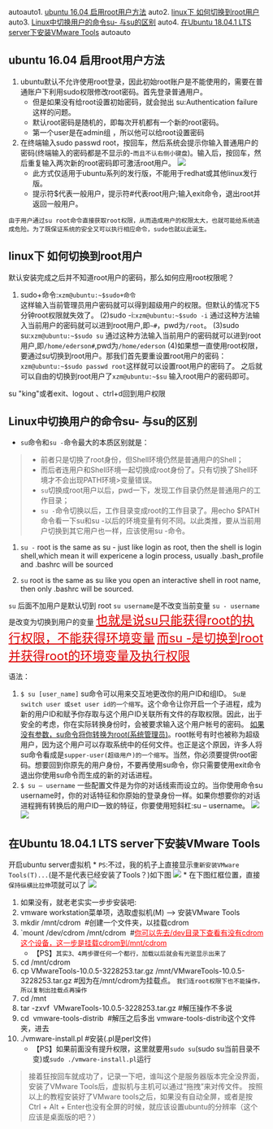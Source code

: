 <!-- TOC -->
autoauto1. [ubuntu 16.04 启用root用户方法](#ubuntu-1604-启用root用户方法)
auto2. [linux下 如何切换到root用户](#linux下-如何切换到root用户)
auto3. [Linux中切换用户的命令su- 与su的区别](#linux中切换用户的命令su--与su的区别)
auto4. [在Ubuntu 18.04.1 LTS server下安装VMware Tools](#在ubuntu-18041-lts-server下安装vmware-tools)
autoauto<!-- /TOC -->

<a id="markdown-ubuntu-1604-启用root用户方法" name="ubuntu-1604-启用root用户方法"></a>
## ubuntu 16.04 启用root用户方法

1. ubuntu默认不允许使用root登录，因此初始root账户是不能使用的，需要在普通账户下利用sudo权限修改root密码。首先登录普通用户。
    * 但是如果没有给root设置初始密码，就会抛出 su:Authentication failure这样的问题。
    * 默认root密码是随机的，即每次开机都有一个新的root密码。
    * 第一个user是在admin组 ，所以他可以给root设置密码
2. 在终端输入sudo passwd root，按回车，然后系统会提示你输入普通用户的密码(终端输入的密码都是不显示的-`而且不认右侧小键盘`)。输入后，按回车，然后重复输入两次新的root密码即可激活root用户。
![](https://img2018.cnblogs.com/blog/1588269/201902/1588269-20190211153341732-1811661529.jpg)
    * 此方式仅适用于ubuntu系列的发行版，不能用于redhat或其他linux发行版。
    * 提示符$代表一般用户，提示符#代表root用户;输入exit命令，退出root并返回一般用户。

`由于用户通过su root命令直接获取root权限，从而造成用户的权限太大，也就可能给系统造成危险。为了既保证系统的安全又可以执行相应命令，sudo也就以此诞生。`

<a id="markdown-linux下-如何切换到root用户" name="linux下-如何切换到root用户"></a>
## linux下 如何切换到root用户

默认安装完成之后并不知道root用户的密码，那么如何应用root权限呢？

1. sudo+命令:`xzm@ubuntu:~$sudo+命令`  
这样输入当前管理员用户密码就可以得到超级用户的权限。但默认的情况下5分钟root权限就失效了。
(2)sudo -i:`xzm@ubuntu:~$sudo -i`
通过这种方法输入当前用户的密码就可以进到root用户,即`~#`，pwd为`/root`。
(3)sudo su:`xzm@ubuntu:~$sudo su`
通过这种方法输入当前用户的密码就可以进到root用户,即`/home/ederson#`,pwd为`/home/ederson`
(4)如果想一直使用root权限，要通过su切换到root用户。那我们首先要重设置root用户的密码：
`xzm@ubuntu:~$sudo passwd root`这样就可以设置root用户的密码了。
之后就可以自由的切换到root用户了`xzm@ubuntu:~$su`
输入root用户的密码即可。

su "king"或者exit、logout 、ctrl+d回到用户权限

<a id="markdown-linux中切换用户的命令su--与su的区别" name="linux中切换用户的命令su--与su的区别"></a>

## Linux中切换用户的命令su- 与su的区别

* `su`命令和`su -`命令最大的本质区别就是：
> * 前者只是切换了root身份，但Shell环境仍然是普通用户的Shell；
> * 而后者连用户和Shell环境一起切换成root身份了。只有切换了Shell环境才不会出现PATH环境>变量错误。
> * `su`切换成root用户以后，pwd一下，发现工作目录仍然是普通用户的工作目录；
> * `su -`命令切换以后，工作目录变成root的工作目录了。用echo $PATH命令看一下su和su -以后的环境变量有何不同。以此类推，要从当前用户切换到其它用户也一样，应该使用su -命令。

1. `su -` root is the same as su - just like login as root,
then the shell is login shell,which mean it will expericene a login process,
usually .bash_profile and .bashrc will be sourced

2. `su` root is the same as su like you open an interactive shell in root name,
then only .bashrc will be sourced.

`su` 后面不加用户是默认切到 root
`su username`是不改变当前变量
`su - username`是改变为切换到用户的变量
<font size=5 color="#dd0000"><u>也就是说su只能获得root的执行权限，不能获得环境变量</u></font>
<font size=5 color="#dd0000"><u>而su -是切换到root并获得root的环境变量及执行权限</u></font>

语法：
1. `$ su [user_name]`
su命令可以用来交互地更改你的用户ID和组ID。 `Su是switch user 或set user id的一个缩写`。这个命令让你开启一个子进程，成为新的用户ID和赋予你存取与这个用户ID关联所有文件的存取权限。因此，出于安全的考虑，你在实际转换身份时，会被要求输入这个用户帐号的密码。
<u>如果没有参数，su命令将你转换为root(系统管理员)</u>。root帐号有时也被称为超级用户，因为这个用户可以存取系统中的任何文件。也正是这个原因，许多人将su命令看成是`supper-user(超级用户)的一个缩写`。当然，你必须要提供root密码。想要回到你原先的用户身份，不要再使用su命令，你只需要使用exit命令退出你使用su命令而生成的新的对话进程。
2. `$ su – username`
一些配置文件是为你的对话线索而设立的。当你使用命令su username时，你的对话特征和你原始的登录身份一样。如果你想要你的对话进程拥有转换后的用户ID一致的特征，你要使用短斜杠:su – username。
![](https://img2018.cnblogs.com/blog/1588269/201902/1588269-20190211180630435-139452552.jpg)
![](https://img2018.cnblogs.com/blog/1588269/201902/1588269-20190211180756267-1284811979.jpg)

<a id="markdown-在ubuntu-18041-lts-server下安装vmware-tools" name="在ubuntu-18041-lts-server下安装vmware-tools"></a>
## 在Ubuntu 18.04.1 LTS server下安装VMware Tools

开启ubuntu server虚拟机
    * `PS`:不过，我的机子上直接显示`重新安装VMware Tools(T)...`(是不是代表已经安装了Tools？)如下图
![](https://img2018.cnblogs.com/blog/1588269/201902/1588269-20190212112205426-1991309295.jpg)
    * 在下图红框位置，直接`保持纵横比拉伸`项就可以了
![](https://img2018.cnblogs.com/blog/1588269/201902/1588269-20190212112632094-320728025.jpg)
1. 如果没有，就老老实实一步步安装吧:
2. vmware workstation菜单项，选取虚拟机(M) --> 安装VMware Tools
3. mkdir /mnt/cdrom  #创建一个文件夹，以挂载cdrom
4. `mount /dev/cdrom /mnt/cdrom  #<font color=red><u>你可以先去/dev目录下查看有没有cdrom这个设备，这一步是挂载cdrom到/mnt/cdrom</u></font>
   * 【PS】`其实3、4两步骤任何一个都行，加载以后就会有光驱显示出来了`
5. cd /mnt/cdrom
6. cp VMwareTools-10.0.5-3228253.tar.gz /mnt/VMwareTools-10.0.5-3228253.tar.gz #因为在/mnt/cdrom为挂载点。
`我们连root权限下也不能操作，所以复制出挂载点再操作`
7. cd /mnt
8. tar -zxvf  VMwareTools-10.0.5-3228253.tar.gz #解压操作不多说
9.  cd  vmware-tools-distrib  #解压之后多出 vmware-tools-distrib这个文件夹，进去
10. ./vmware-install.pl #安装(.pl是perl文件)
    * 【PS】如果前面没有提升权限，这里就要用`sudo su`(sudo su当前目录不变)或`sudo ./vmware-install.pl`运行
> 接着狂按回车就成功了，记录一下吧，谁叫这个是服务器版本完全没界面，
> 安装了VMware Tools后，虚拟机与主机可以通过“拖拽”来对传文件。
> 按照以上的教程安装好了VMware tools之后，如果没有自动全屏，或者是按Ctrl + Alt + Enter也没有全屏的时候，就应该设置ubuntu的分辨率（这个应该是桌面版的吧？）
> 